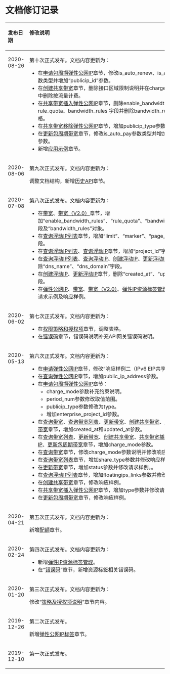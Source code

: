 # 文档修订记录<a name="eip_api07_0000"></a>

<a name="table122874031718"></a>
<table><thead align="left"><tr id="row7287508178"><th class="cellrowborder" valign="top" width="20.45%" id="mcps1.1.3.1.1"><p id="p1428750181712"><a name="p1428750181712"></a><a name="p1428750181712"></a><strong id="b142871902175"><a name="b142871902175"></a><a name="b142871902175"></a>发布日期</strong></p>
</th>
<th class="cellrowborder" valign="top" width="79.55%" id="mcps1.1.3.1.2"><p id="p0287809174"><a name="p0287809174"></a><a name="p0287809174"></a><strong id="b12874019172"><a name="b12874019172"></a><a name="b12874019172"></a>修改说明</strong></p>
</th>
</tr>
</thead>
<tbody><tr id="row159516176197"><td class="cellrowborder" valign="top" width="20.45%" headers="mcps1.1.3.1.1 "><p id="p759671721912"><a name="p759671721912"></a><a name="p759671721912"></a>2020-08-26</p>
</td>
<td class="cellrowborder" valign="top" width="79.55%" headers="mcps1.1.3.1.2 "><p id="p12596917201911"><a name="p12596917201911"></a><a name="p12596917201911"></a>第十次正式发布。文档内容更新为：</p>
<a name="ul063254001910"></a><a name="ul063254001910"></a><ul id="ul063254001910"><li>在<a href="申请包周期弹性公网IP.md">申请包周期弹性公网IP</a>章节，修改is_auto_renew、is_auto_pay参数类型并增加“publicip_id”参数。</li><li>在<a href="创建共享带宽.md">创建共享带宽</a>章节，删除接口区域限制说明并在charge_mode参数中删除按流量计费。</li><li>在<a href="共享带宽插入弹性公网IP.md">共享带宽插入弹性公网IP</a>章节，删除enable_bandwidth_rules、rule_quota、bandwidth_rules 字段并删除bandwidth_rules对象表格。</li><li>在<a href="共享带宽移除弹性公网IP.md">共享带宽移除弹性公网IP</a>章节，增加publicip_type参数。</li><li>在<a href="更新包周期带宽.md">更新包周期带宽</a>章节，修改is_auto_pay参数类型并增加publicip_id参数。</li><li>新增<a href="应用示例.md">应用示例</a>章节。</li></ul>
</td>
</tr>
<tr id="row953614351284"><td class="cellrowborder" valign="top" width="20.45%" headers="mcps1.1.3.1.1 "><p id="p1543552122816"><a name="p1543552122816"></a><a name="p1543552122816"></a>2020-08-06</p>
</td>
<td class="cellrowborder" valign="top" width="79.55%" headers="mcps1.1.3.1.2 "><p id="p1054495210287"><a name="p1054495210287"></a><a name="p1054495210287"></a>第九次正式发布。文档内容更新为：</p>
<p id="p15544155212816"><a name="p15544155212816"></a><a name="p15544155212816"></a>调整文档结构，新增<a href="历史API.md">历史API</a>章节。</p>
</td>
</tr>
<tr id="row1365229144416"><td class="cellrowborder" valign="top" width="20.45%" headers="mcps1.1.3.1.1 "><p id="p729719365445"><a name="p729719365445"></a><a name="p729719365445"></a>2020-07-08</p>
</td>
<td class="cellrowborder" valign="top" width="79.55%" headers="mcps1.1.3.1.2 "><p id="p5442613455"><a name="p5442613455"></a><a name="p5442613455"></a>第八次正式发布。文档内容更新为：</p>
<a name="ul762811610449"></a><a name="ul762811610449"></a><ul id="ul762811610449"><li>在<a href="带宽.md">带宽</a>、<a href="带宽（V2-0）.md">带宽（V2.0）</a>章节，增加“enable_bandwidth_rules”、“rule_quota”、“bandwidth_rules”字段及“bandwidth_rules”对象。</li><li>在<a href="查询浮动IP列表.md">查询浮动IP列表</a>章节，增加“limit”、“marker”、“page_reverse”字段。</li><li>在<a href="查询浮动IP列表.md">查询浮动IP列表</a>、<a href="查询浮动IP.md">查询浮动IP</a>章节，增加“project_id”字段。</li><li>在<a href="查询浮动IP列表.md">查询浮动IP列表</a>、<a href="查询浮动IP.md">查询浮动IP</a>、<a href="创建浮动IP.md">创建浮动IP</a>、<a href="更新浮动IP.md">更新浮动IP</a>章节，删除“dns_name”、“dns_domain”字段。</li><li>在<a href="创建浮动IP.md">创建浮动IP</a>、<a href="更新浮动IP.md">更新浮动IP</a>章节，删除“created_at”、“updated_at”字段。</li><li>在<a href="弹性公网IP.md">弹性公网IP</a>、<a href="带宽.md">带宽</a>、<a href="带宽（V2-0）.md">带宽（V2.0）</a>、<a href="弹性IP资源标签管理.md">弹性IP资源标签管理</a>章节，修改请求示例及响应样例。</li></ul>
</td>
</tr>
<tr id="row94438505918"><td class="cellrowborder" valign="top" width="20.45%" headers="mcps1.1.3.1.1 "><p id="p1475514511696"><a name="p1475514511696"></a><a name="p1475514511696"></a>2020-06-02</p>
</td>
<td class="cellrowborder" valign="top" width="79.55%" headers="mcps1.1.3.1.2 "><p id="p175510516911"><a name="p175510516911"></a><a name="p175510516911"></a>第七次正式发布。文档内容更新为：</p>
<a name="ul7755125117910"></a><a name="ul7755125117910"></a><ul id="ul7755125117910"><li>在<a href="权限策略和授权项.md">权限策略和授权项</a>章节，调整表格。</li><li>在<a href="错误码.md">错误码</a>章节，错误码说明补充API网关错误码说明。</li></ul>
</td>
</tr>
<tr id="row1728312816213"><td class="cellrowborder" valign="top" width="20.45%" headers="mcps1.1.3.1.1 "><p id="p228514281824"><a name="p228514281824"></a><a name="p228514281824"></a>2020-05-13</p>
</td>
<td class="cellrowborder" valign="top" width="79.55%" headers="mcps1.1.3.1.2 "><p id="p1628552814214"><a name="p1628552814214"></a><a name="p1628552814214"></a>第六次正式发布。文档内容更新为：</p>
<a name="ul16889432025"></a><a name="ul16889432025"></a><ul id="ul16889432025"><li>在<a href="申请弹性公网IP.md">申请弹性公网IP</a>章节，修改“响应样例二（IPv6&nbsp;EIP共享带宽）”。</li><li>在<a href="查询弹性公网IP.md">查询弹性公网IP</a>章节，增加public_ip_address参数。</li><li>在<a href="申请包周期弹性公网IP.md">申请包周期弹性公网IP</a>章节：<a name="ul1135171510305"></a><a name="ul1135171510305"></a><ul id="ul1135171510305"><li>charge_mode参数补充约束说明。</li><li>period_num参数修改取值范围。</li><li>publicip_type参数修改为type。</li><li>增加enterprise_project_id参数。</li></ul>
</li><li>在<a href="查询带宽.md">查询带宽</a>、<a href="查询带宽列表.md">查询带宽列表</a>、<a href="更新带宽.md">更新带宽</a>、<a href="创建共享带宽.md">创建共享带宽</a>、<a href="更新包周期带宽.md">更新包周期带宽</a>章节，增加created_at和updated_at参数。</li><li>在<a href="查询带宽列表.md">查询带宽列表</a>、<a href="更新带宽.md">更新带宽</a>、<a href="创建共享带宽.md">创建共享带宽</a>、<a href="共享带宽插入弹性公网IP.md">共享带宽插入弹性公网IP</a>、<a href="更新包周期带宽.md">更新包周期带宽</a>章节，增加charge_mode参数。</li><li>在<a href="查询带宽.md">查询带宽</a>章节，修改charge_mode参数说明并修改响应样例。</li><li>在<a href="查询带宽列表.md">查询带宽列表</a>章节，增加share_type参数并修改响应样例。</li><li>在<a href="更新带宽.md">更新带宽</a>章节，增加status参数并修改请求样例。。</li><li>在<a href="查询浮动IP列表.md">查询浮动IP列表</a>章节，增加floatingips_links参数并修改响应样例。</li><li>在<a href="创建共享带宽.md">创建共享带宽</a>章节，修改响应样例。</li><li>在<a href="共享带宽插入弹性公网IP.md">共享带宽插入弹性公网IP</a>章节，增加type参数并修改请求样例 。</li><li>在<a href="更新包周期带宽.md">更新包周期带宽</a>章节，修改响应样例。</li></ul>
</td>
</tr>
<tr id="row51613474120"><td class="cellrowborder" valign="top" width="20.45%" headers="mcps1.1.3.1.1 "><p id="p123714514410"><a name="p123714514410"></a><a name="p123714514410"></a>2020-04-21</p>
</td>
<td class="cellrowborder" valign="top" width="79.55%" headers="mcps1.1.3.1.2 "><p id="p337195184112"><a name="p337195184112"></a><a name="p337195184112"></a>第五次正式发布。文档内容更新为：</p>
<p id="p03710554117"><a name="p03710554117"></a><a name="p03710554117"></a>新增<a href="配额.md">配额</a>章节。</p>
</td>
</tr>
<tr id="row615335518466"><td class="cellrowborder" valign="top" width="20.45%" headers="mcps1.1.3.1.1 "><p id="p143112264488"><a name="p143112264488"></a><a name="p143112264488"></a>2020-02-24</p>
</td>
<td class="cellrowborder" valign="top" width="79.55%" headers="mcps1.1.3.1.2 "><p id="p483717491484"><a name="p483717491484"></a><a name="p483717491484"></a>第四次正式发布。文档内容更新为：</p>
<a name="ul99961135116"></a><a name="ul99961135116"></a><ul id="ul99961135116"><li>新增<a href="弹性IP资源标签管理.md">弹性IP资源标签管理</a>。</li><li>在“<a href="错误码.md">错误码</a>”章节，新增资源标签相关错误码。</li></ul>
</td>
</tr>
<tr id="row214213215114"><td class="cellrowborder" valign="top" width="20.45%" headers="mcps1.1.3.1.1 "><p id="p17636195921412"><a name="p17636195921412"></a><a name="p17636195921412"></a>2020-01-20</p>
</td>
<td class="cellrowborder" valign="top" width="79.55%" headers="mcps1.1.3.1.2 "><p id="p0636165916143"><a name="p0636165916143"></a><a name="p0636165916143"></a>第三次正式发布。文档内容更新为：</p>
<p id="p138056536152"><a name="p138056536152"></a><a name="p138056536152"></a>修改“<a href="策略及授权项说明.md">策略及授权项说明</a>”章节内容。</p>
</td>
</tr>
<tr id="row103110192427"><td class="cellrowborder" valign="top" width="20.45%" headers="mcps1.1.3.1.1 "><p id="p17321719114220"><a name="p17321719114220"></a><a name="p17321719114220"></a>2019-12-26</p>
</td>
<td class="cellrowborder" valign="top" width="79.55%" headers="mcps1.1.3.1.2 "><p id="p25741930184219"><a name="p25741930184219"></a><a name="p25741930184219"></a>第二次正式发布。</p>
<p id="p1219281504312"><a name="p1219281504312"></a><a name="p1219281504312"></a>新增<a href="弹性公网IP标签.md">弹性公网IP标签</a>章节。</p>
</td>
</tr>
<tr id="row1628710016171"><td class="cellrowborder" valign="top" width="20.45%" headers="mcps1.1.3.1.1 "><p id="p182873011172"><a name="p182873011172"></a><a name="p182873011172"></a>2019-12-10</p>
</td>
<td class="cellrowborder" valign="top" width="79.55%" headers="mcps1.1.3.1.2 "><p id="p1028718011716"><a name="p1028718011716"></a><a name="p1028718011716"></a>第一次正式发布。</p>
</td>
</tr>
</tbody>
</table>

